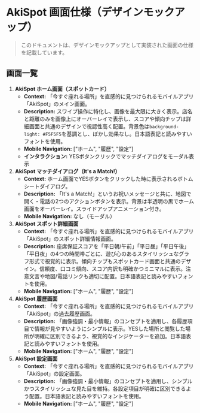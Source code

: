 # AkiSpot 画面仕様（デザインモックアップ）

> このドキュメントは、デザインモックアップとして実装された画面の仕様を記載しています。

## 画面一覧

1. **AkiSpot ホーム画面（スポットカード）**
    - **Context:** 「今すぐ座れる場所」を直感的に見つけられるモバイルアプリ「AkiSpot」のメイン画面。
    - **Description:** スワイプ操作に特化し、画像を最大限に大きく表示。店名と距離のみを画像上にオーバーレイで表示し、スコアや傾向チップは詳細画面と共通のデザインで視認性高く配置。背景色は`background-light: #F5F5F5`を基調とし、ぼかし効果なし。日本語表記と読みやすいフォントを使用。
    - **Mobile Navigation:** ["ホーム", "履歴", "設定"]
    - **インタラクション:** YESボタンクリックでマッチダイアログをモーダル表示
2. **AkiSpot マッチダイアログ（It's a Match!）**
    - **Context:** ホーム画面でYESボタンをクリックした時に表示されるボトムシートダイアログ。
    - **Description:** 「It's a Match!」というお祝いメッセージと共に、地図で開く・電話の2つのアクションボタンを表示。背景は半透明の黒でホーム画面をオーバーレイ。スライドアップアニメーション付き。
    - **Mobile Navigation:** なし（モーダル）
3. **AkiSpot スポット詳細画面**
    - **Context:** 「今すぐ座れる場所」を直感的に見つけられるモバイルアプリ「AkiSpot」のスポット詳細情報画面。
    - **Description:** 座席保証スコアを「平日朝/午前」「平日昼」「平日午後」「平日夜」の4つの時間帯ごとに、遊び心のあるスタイリッシュなグラフ形式で視覚的に表示。傾向チップもスポットカード画面と共通のデザイン。信頼度、口コミ傾向、スコア内訳も明確かつミニマルに表示。注意文言や地図/電話リンクも適切に配置。日本語表記と読みやすいフォントを使用。
    - **Mobile Navigation:** ["ホーム", "履歴", "設定"]
4. **AkiSpot 履歴画面**
    - **Context:** 「今すぐ座れる場所」を直感的に見つけられるモバイルアプリ「AkiSpot」の過去履歴画面。
    - **Description:** 「画像強調・最小情報」のコンセプトを適用し、各履歴項目で情報が見やすいようにシンプルに表示。YESした場所と閲覧した場所が明確に区別できるよう、視覚的なインジケーターを追加。日本語表記と読みやすいフォントを使用。
    - **Mobile Navigation:** ["ホーム", "履歴", "設定"]
5. **AkiSpot 設定画面**
    - **Context:** 「今すぐ座れる場所」を直感的に見つけられるモバイルアプリ「AkiSpot」の設定画面。
    - **Description:** 「画像強調・最小情報」のコンセプトを適用し、シンプルかつスタイリッシュな見た目を維持。各設定項目が明確に区別できるよう配置。日本語表記と読みやすいフォントを使用。
    - **Mobile Navigation:** ["ホーム", "履歴", "設定"]